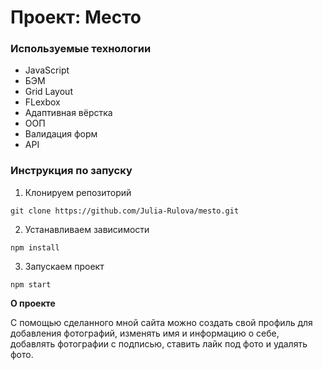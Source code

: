 # Проект: Место

### Используемые технологии

* JavaScript
* БЭМ
* Grid Layout
* FLexbox
* Адаптивная вёрстка
* ООП
* Валидация форм
* API

### Инструкция по запуску

1. Клонируем репозиторий
```
git clone https://github.com/Julia-Rulova/mesto.git
```

2. Устанавливаем зависимости
```
npm install
```

3. Запускаем проект
```
npm start
```

**О проекте**

С помощью сделанного мной сайта можно создать свой профиль для добавления фотографий, изменять имя и информацию о себе, добавлять фотографии с подписью, ставить лайк под фото и удалять фото.
